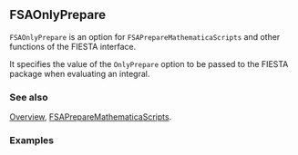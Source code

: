 ```mathematica
 
```

## FSAOnlyPrepare

`FSAOnlyPrepare` is an option for `FSAPrepareMathematicaScripts` and other functions of the FIESTA interface.

It specifies the value of the `OnlyPrepare` option to be passed to the FIESTA package when evaluating an integral.

### See also

[Overview](Extra/FeynHelpers.md), [FSAPrepareMathematicaScripts](FSAPrepareMathematicaScripts.md).

### Examples